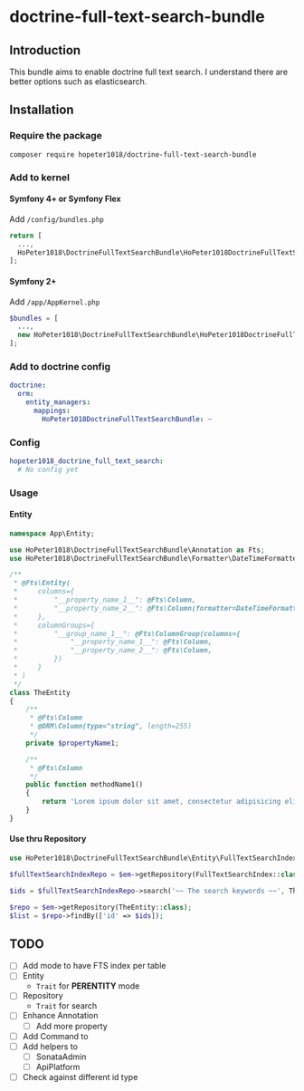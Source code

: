 # doctrine-full-text-search-bundle

## Introduction

This bundle aims to enable doctrine full text search. I understand there are better options such as elasticsearch.

## Installation

### Require the package

`composer require hopeter1018/doctrine-full-text-search-bundle`

### Add to kernel

#### Symfony 4+ or Symfony Flex

Add `/config/bundles.php`

```php
return [
  ...,
  HoPeter1018\DoctrineFullTextSearchBundle\HoPeter1018DoctrineFullTextSearchBundle::class => ['all' => true],
];
```

#### Symfony 2+

Add `/app/AppKernel.php`

```php
$bundles = [
  ...,
  new HoPeter1018\DoctrineFullTextSearchBundle\HoPeter1018DoctrineFullTextSearchBundle(),
];
```

### Add to doctrine config

```yaml
doctrine:
  orm:
    entity_managers:
      mappings:
        HoPeter1018DoctrineFullTextSearchBundle: ~
```

### Config

```yaml
hopeter1018_doctrine_full_text_search:
  # No config yet
```

### Usage

#### Entity

```php
namespace App\Entity;

use HoPeter1018\DoctrineFullTextSearchBundle\Annotation as Fts;
use HoPeter1018\DoctrineFullTextSearchBundle\Formatter\DateTimeFormatter;

/**
 * @Fts\Entity(
 *     columns={
 *         "__property_name_1__": @Fts\Column,
 *         "__property_name_2__": @Fts\Column(formatter=DateTimeFormatter::class),
 *     },
 *     columnGroups={
 *         "__group_name_1__": @Fts\ColumnGroup(columns={
 *             "__property_name_1__": @Fts\Column,
 *             "__property_name_2__": @Fts\Column,
 *         })
 *     }
 * )
 */
class TheEntity
{
    /**
     * @Fts\Column
     * @ORM\Column(type="string", length=255)
     */
    private $propertyName1;

    /**
     * @Fts\Column
     */
    public function methodName1()
    {
        return 'Lorem ipsum dolor sit amet, consectetur adipisicing elit, sed do eiusmod tempor incididunt ut labore et dolore magna aliqua. Ut enim ad minim veniam, quis nostrud exercitation ullamco laboris nisi ut aliquip ex ea commodo consequat. Duis aute irure dolor in reprehenderit in voluptate velit esse cillum dolore eu fugiat nulla pariatur. Excepteur sint occaecat cupidatat non proident, sunt in culpa qui officia deserunt mollit anim id est laborum.';
    }
}
```

#### Use thru Repository

```php
use HoPeter1018\DoctrineFullTextSearchBundle\Entity\FullTextSearchIndex;

$fullTextSearchIndexRepo = $em->getRepository(FullTextSearchIndex::class);

$ids = $fullTextSearchIndexRepo->search('~~ The search keywords ~~', TheEntity::class, ['__name-property/group/method__']);

$repo = $em->getRepository(TheEntity::class);
$list = $repo->findBy(['id' => $ids]);
```

## TODO

-   [ ] Add mode to have FTS index per table
-   [ ] Entity
    -   `Trait` for **PERENTITY** mode
-   [ ] Repository
    -   `Trait` for search
-   [ ] Enhance Annotation
    -   [ ] Add more property
-   [ ] Add Command to
-   [ ] Add helpers to
    -   [ ] SonataAdmin
    -   [ ] ApiPlatform
-   [ ] Check against different id type
